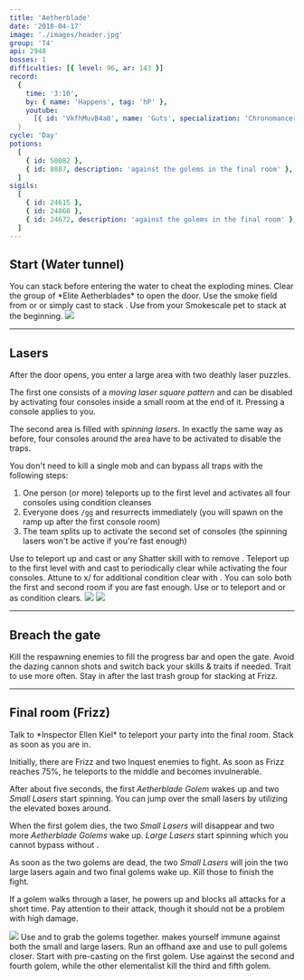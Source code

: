 ```yaml
---
title: 'Aetherblade'
date: '2018-04-17'
image: './images/header.jpg'
group: 'T4'
api: 2948
bosses: 1
difficulties: [{ level: 96, ar: 143 }]
record:
  {
    time: '3:10',
    by: { name: 'Happens', tag: 'hP' },
    youtube:
      [{ id: 'VkfhMuvB4a0', name: 'Guts', specialization: 'Chronomancer' }],
  }
cycle: 'Day'
potions:
  [
    { id: 50082 },
    { id: 8887, description: 'against the golems in the final room' },
  ]
sigils:
  [
    { id: 24615 },
    { id: 24868 },
    { id: 24672, description: 'against the golems in the final room' },
  ]
---
```


## Start (Water tunnel) <Item id="50082" text="false"/>

<Grid>
<GridItem>
You can stack <Effect name="stealth"/> before entering the water to cheat the exploding mines.
Clear the group of *Elite Aetherblades* to open the door.

<Tabs>
    <Tab specialization="thief">Use the smoke field from <Skill id="13113"/> or <Skill id="14184"/> or simply cast <Skill id="13117"/> to stack <Effect name="stealth"/>.</Tab>
    <Tab specialization="ranger">Use <Skill id="31568"/> from your Smokescale pet to stack <Effect name="stealth"/> at the beginning.</Tab>
</Tabs>
</GridItem>

<GridItem sm="4">
<Image src="./images/start.jpg" caption="Mines in the water tunnel" compact/>
</GridItem>
</Grid>

---

## Lasers <Item id="50082" text="false"/>

<Grid>
<GridItem>
After the door opens, you enter a large area with two deathly laser puzzles.

The first one consists of a _moving laser square pattern_ and can be disabled by activating four consoles inside a small room at the end of it. Pressing a console applies <Condition name="immobile"/> to you.

The second area is filled with _spinning lasers_. In exactly the same way as before, four consoles around the area have to be activated to disable the traps.

You don't need to kill a single mob and can bypass all traps with the following steps:

1.  One person (or more) teleports up to the first level and activates all four consoles using condition cleanses
2.  Everyone does `/gg` and resurrects immediately (you will spawn on the ramp up after the first console room)
3.  The team splits up to activate the second set of consoles (the spinning lasers won't be active if you're fast enough)

<Tabs>
    <Tab specialization="mesmer">Use <Skill id="29578"/> to teleport up and cast <Skill id="30305"/> or any Shatter skill with <Trait id="740"/> to remove <Condition name="immobile"/>.</Tab>
    <Tab specialization="elementalist">Teleport up to the first level with <Skill id="5536"/> and cast <Skill id="5507"/> to periodically clear <Condition name="immobile"/> while activating the four consoles. Attune to x/<Skill id="5493" text="false"/> for additional condition clear with <Skill id="5551"/>.</Tab>
    <Tab specialization="daredevil">You can solo both the first and second room if you are fast enough. Use <Skill id="13002"/> or <Skill id="13025"/> to teleport and <Trait id="1964"/> or <Skill id="13062"/> as condition clears.</Tab>
</Tabs>
</GridItem>

<GridItem sm="4">
<Image src="./images/moving_lasers.jpg" caption="The moving laser pattern"/>
<Image src="./images/spinning_lasers.jpg" caption="The spinning lasers"/>
</GridItem>
</Grid>

---

## Breach the gate <Item id="50082" text="false"/>

<Grid>
<GridItem>
Kill the respawning enemies to fill the progress bar and open the gate. Avoid the dazing cannon shots and switch back your skills & traits if needed.
</GridItem>

<GridItem>
<Tabs>
    <Tab specialization="mesmer">Trait <Trait id="751"/> to use <Skill id="10363"/> more often.</Tab>
    <Tab specialization="elementalist">Stay in <Skill id="5492"/> after the last trash group for <Boon name="might"/> stacking at Frizz.</Tab>
</Tabs>
</GridItem>
</Grid>

---

## <Boss red/> Final room (Frizz) <Item id="8887" text="false"/><Item id="24672" text="false"/>

<Grid>
<GridItem>
Talk to *Inspector Ellen Kiel* to teleport your party into the final room. Stack <Boon name="might"/> as soon as you are in.

Initially, there are Frizz and two Inquest enemies to fight. As soon as Frizz reaches 75%, he teleports to the middle and becomes invulnerable.

After about five seconds, the first _Aetherblade Golem_ wakes up and two _Small Lasers_ start spinning. You can jump over the small lasers by utilizing the elevated boxes around.

When the first golem dies, the two _Small Lasers_ will disappear and two more _Aetherblade Golems_ wake up. _Large Lasers_ start spinning which you cannot bypass without <Effect name="invulnerability"/>.

As soon as the two golems are dead, the two _Small Lasers_ will join the two large lasers again and two final golems wake up. Kill those to finish the fight.

If a golem walks through a laser, he powers up and blocks all attacks for a short time. Pay attention to their <Control name="pull"/> attack, though it should not be a problem with high damage.
</GridItem>

<GridItem>
<Image src="./images/frizz.jpg" caption="Frizz"/>

<Tabs>
    <Tab specialization="mesmer">Use <Skill id="10363"/> and <Skill id="30359"/> to grab the golems together. <Skill id="10192"/> makes yourself immune against both the small and large lasers.</Tab>
    <Tab specialization="ranger">Run an offhand axe and use <Skill id="12638"/> to pull golems closer.</Tab>
    <Tab specialization="elementalist">Start with pre-casting <Skill id="5528"/> on the first golem. Use <Skill id="5697"/> against the second and fourth golem, while the other elementalist kill the third and fifth golem.</Tab>
</Tabs>
</GridItem>
</Grid>

